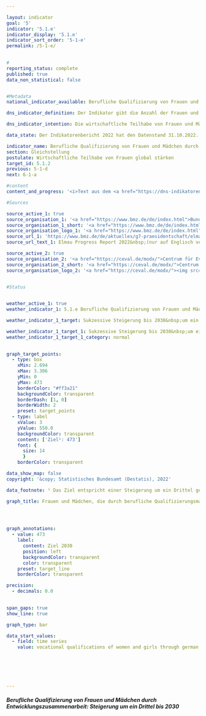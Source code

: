 ```yaml
---

layout: indicator    
goal: '5'    
indicator: '5.1.e'    
indicator_display: '5.1.e'    
indicator_sort_order: '5-1-e'    
permalink: /5-1-e/    
    

#
reporting_status: complete    
published: true    
data_non_statistical: false    


#Metadata    
national_indicator_available: Berufliche Qualifizierung von Frauen und Mädchen durch deutsche entwicklungspolitische Zusammenarbeit    

dns_indicator_definition: Der Indikator gibt die Anzahl der Frauen und Mädchen in Entwicklungs- und Schwellenländern an, die durch berufliche Qualifizierungsmaßnahmen deutscher entwicklungspolitischer Zusammenarbeit erreicht wurden.    

dns_indicator_intention: Die wirtschaftliche Teilhabe von Frauen und Mädchen in Entwicklungs- und Schwellenländern soll gestärkt werden. Daher soll bis 2030&nbsp;die Anzahl der durch deutsche Entwicklungszusammenarbeit beruflich qualifizierten Frauen und Mädchen in Entwicklungs- und Schwellenländern sukzessive um ein Drittel gegenüber dem Jahr 2015&nbsp;erhöht werden.    

data_state: Der Indikatorenbericht 2022 hat den Datenstand 31.10.2022. Die Daten auf dieser Plattform werden regelmäßig aktualisiert, sodass online aktuellere Daten verfügbar sein können als im <a href="https://dns-indikatoren.de/assets/publications/reports/de/2022.pdf">Indikatorenbericht 2022</a> veröffentlicht.    

indicator_name: Berufliche Qualifizierung von Frauen und Mädchen durch deutsche entwicklungspolitische Zusammenarbeit    
section: Gleichstellung    
postulate: Wirtschaftliche Teilhabe von Frauen global stärken    
target_id: 5.1.2    
previous: 5-1-d    
next: 6-1-a    

#content     
content_and_progress: '<i>Text aus dem <a href="https://dns-indikatoren.de/assets/publications/reports/de/2022.pdf">Indikatorenbericht 2022&nbsp;</a></i><br><br>Als Datenquelle wurden Informationen vom Bundesministerium für wirtschaftliche Zusammenarbeit und Entwicklung (<abbr title="Bundesministerium für wirtschaftliche Zusammenarbeit und Entwicklung">BMZ</abbr>) zu geförderten Projekten verwendet, die sich im Jahr 2015&nbsp;in der Durchführungsphase befanden. Zu diesen Maßnahmen zählen alle kurz-, mittel- und langfristigen formalen und non-formalen Berufsbildungsmaßnahmen in Entwicklungs- und Schwellenländern. Die Maßnahmen werden vollständig durch Mittel des Bundeshaushaltes sowie durch Marktmittel der Kreditanstalt für Wiederaufbau finanziert. Die Datenerhebung erfolgte erstmalig im Jahr 2015&nbsp;im Auftrag des <abbr title="Bundesministerium für wirtschaftliche Zusammenarbeit und Entwicklung">BMZ</abbr> durch die Deutsche Gesellschaft für Internationale Zusammenarbeit <abbr title="Gesellschaft mit beschränkter Haftung">GmbH</abbr> sowie das Centrum für Evaluation <abbr title="Gesellschaft mit beschränkter Haftung">GmbH</abbr> und wird im dreijährigen Rhythmus durchgeführt. Insofern kann eine mögliche Zielerreichung des Indikators gemäß der im Indikatorenbericht zugrunde gelegten Methodik noch nicht beurteilt werden.<br><br>Im Jahr 2018&nbsp;wurden rund 863&nbsp;000&nbsp;Frauen und Mädchen durch berufliche Qualifizierungsmaßnahmen erreicht. Dies ist gegenüber 2015&nbsp;– dem ersten Jahr der Erhebung – ein Anstieg um 243&nbsp;%. Davon konnten 26,5&nbsp;% über direkte Berufsbildungsmaßnahmen erreicht werden. Durch Institutionenförderung wurden 31,6&nbsp;% der Frauen und Mädchen erreicht und durch Maßnahmen auf Politikfeldebene 41,8&nbsp;%. Durch die finanzielle Zusammenarbeit wurden insgesamt 93,0&nbsp;% der Frauen und Mädchen erreicht.<br><br>Frauen und Mädchen in Entwicklungs- und Schwellenländern werden auf unterschiedlichen Ebenen von deutscher entwicklungspolitischer Zusammenarbeit erreicht, weswegen die Daten auf drei Ebenen abgefragt wurden. (1) Bei Maßnahmen auf Individualebene kann die Anzahl der Frauen und Mädchen, die beruflich aus- und weitergebildet wurden oder an entsprechend ausgerichteten Beratungsmaßnahmen teilgenommen haben, direkt erfasst werden. Bei (2) Förderung von Institutionen oder (3) Förderung auf Politikfeldebene muss die erreichte Anzahl in den geförderten Aus- und Weiterbildungseinrichtungen geschätzt werden. Dabei werden auf Institutionenebene die Gesamtzahl der weiblichen Aus- und Weiterzubildenden in den jeweils geförderten Aus- und Weiterbildungseinrichtungen und auf Politikfeldebene alle weiblichen Aus- und Weiterzubildenden in den Partnerländern als erreichte Frauen und Mädchen angenommen. Folglich kann es zu Überschätzungen und zu Mehrfachzählungen kommen – insbesondere auf Politikfeldebene. Ferner kann nicht ausgeschlossen werden, dass es bei Nachfolgeprojekten oder bei mehreren zeitgleich durchgeführten Projekten in derselben Region zu Mehrfachzählungen der erreichten Frauen und Mädchen kommt.<br><br>Der Wert des Indikators hängt stark von der geförderten Ebene ab, da durch die Förderung von Institutionen oder Politikfeldern in der Regel mehr Frauen und Mädchen erreicht werden als bei individuellen Maßnahmen. Der Indikator trifft keine Aussage zu Erfolg, Umfang und Qualität der Qualifizierungsmaßnahmen, die recht unterschiedlich sein können. Die Maßnahmen zur Förderung der beruflichen Qualifizierung von Frauen und Mädchen sind Teil der gesamten öffentlichen Entwicklungsausgaben. Diese sind im Indikator <a href="https://dnsUpgradeEnvironment.github.io/dns-indicators/17-1">17.1</a>&nbsp;dargestellt.'    

#Sources    

source_active_1: true
source_organisation_1: '<a href="https://www.bmz.de/de/index.html">Bundesministerium für wirtschaftliche Zusammenarbeit und Entwicklung</a>'
source_organisation_1_short: '<a href="https://www.bmz.de/de/index.html">Bundesministerium für wirtschaftliche Zusammenarbeit und Entwicklung</a>'
source_organisation_logo_1: '<a href="https://www.bmz.de/de/index.html"><img src="https://dnsUpgradeEnvironment.github.io/dns-indicators/public/OrgImgDe/bmz.png" alt="Bundesministerium für wirtschaftliche Zusammenarbeit und Entwicklung" title=" Klicken Sie hier um zur Homepage der Organisation Bundesministerium für wirtschaftliche Zusammenarbeit und Entwicklung zu gelangen." style="height:60px; width:148px; border: transparent"/></a>'
source_url_1: 'https://www.bmz.de/de/aktuelles/g7-praesidentschaft/elmau-progress-report-2022'
source_url_text_1: Elmau Progress Report 2022&nbsp;(nur auf Englisch verfügbar)

source_active_2: true
source_organisation_2: '<a href="https://ceval.de/modx/">Centrum für Evaluation GmbH</a>'
source_organisation_2_short: '<a href="https://ceval.de/modx/">Centrum für Evaluation GmbH</a>'
source_organisation_logo_2: '<a href="https://ceval.de/modx/"><img src="https://dnsUpgradeEnvironment.github.io/dns-indicators/public/OrgImgDe/ceval.png" alt="Centrum für Evaluation GmbH" title=" Klicken Sie hier um zur Homepage der Organisation Centrum für Evaluation GmbH zu gelangen." style="height:60px; width:148px; border: transparent"/></a>'
    

#Status    


weather_active_1: true
weather_indicator_1: 5.1.e Berufliche Qualifizierung von Frauen und Mädchen durch deutsche entwicklungspolitische Zusammenarbeit

weather_indicator_1_target: Sukzessive Steigerung bis 2030&nbsp;um ein Drittel verglichen mit Basisjahr 2015

weather_indicator_1_target_1: Sukzessive Steigerung bis 2030&nbsp;um ein Drittel verglichen mit Basisjahr 2015
weather_indicator_1_target_1_category: normal
    

graph_target_points:
  - type: box
    xMin: 2.694
    xMax: 3.306
    yMin: 0
    yMax: 473
    borderColor: "#ff3a21"
    backgroundColor: transparent
    borderDash: [1, 0]
    borderWidth: 2
    preset: target_points
  - type: label
    xValue: 3
    yValue: 550.0
    backgroundColor: transparent
    content: ['Ziel¹: 473']
    font: {
      size: 14
      }
    borderColor: transparent    

data_show_map: false    
copyright: '&copy; Statistisches Bundesamt (Destatis), 2022'    

data_footnote: ¹ Das Ziel entspricht einer Steigerung um ein Drittel gegenüber 2015. Die Daten basieren auf einer Sonderauswertung.    

graph_title: Frauen und Mädchen, die durch berufliche Qualifizierungsmaßnahmen deutscher entwicklungspolitischer Zusammenarbeit erreicht wurden    

    


graph_annotations:
  - value: 473
    label:
      content: Ziel 2030
      position: left
      backgroundColor: transparent
      color: transparent
    preset: target_line
    borderColor: transparent    

precision: 
  - decimals: 0.0
        

span_gaps: true    
show_line: true    

graph_type: bar    

data_start_values: 
  - field: time series
    value: vocational qualifications of women and girls through german development cooperation    

    

    

                
---
```



<div>
  <div class="my-header">
    <h5>Berufliche Qualifizierung von Frauen und Mädchen durch Entwicklungszusammenarbeit: Steigerung um ein Drittel bis 2030
    </h5>
  </div>
</div>
<div class="my-header-note">
</div>